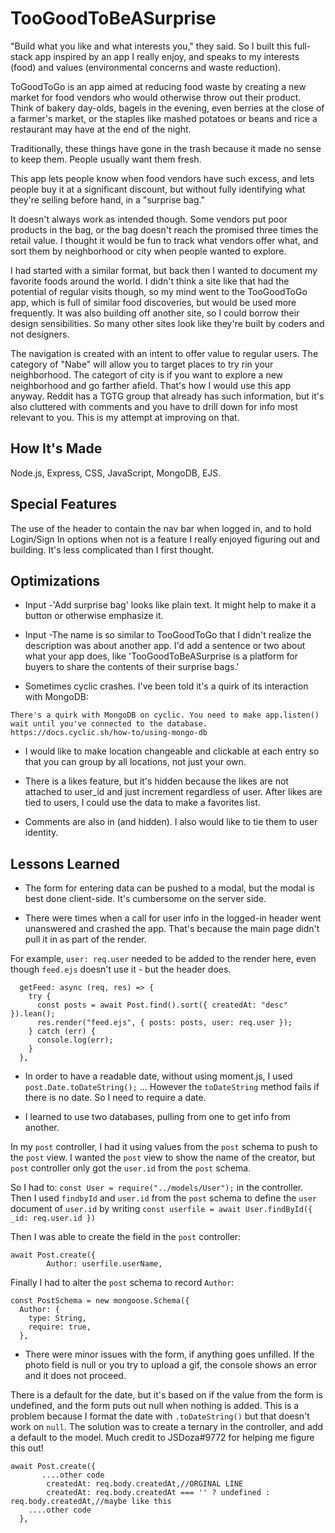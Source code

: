 # TooGoodToBeASurprise
"Build what you like and what interests you," they said. So I built this full-stack app inspired by an app I really enjoy, and speaks to my interests (food) and values (environmental concerns and waste reduction).

ToGoodToGo is an app aimed at reducing food waste by creating a new market for food vendors who would otherwise throw out their product. Think of bakery day-olds, bagels in the evening, even berries at the close of a farmer's market, or the staples like mashed potatoes or beans and rice a restaurant may have at the end of the night. 

Traditionally, these things have gone in the trash because it made no sense to keep them. People usually want them fresh. 

This app lets people know when food vendors have such excess, and lets people buy it at a significant discount, but without fully identifying what they're selling before hand, in a "surprise bag."

It doesn't always work as intended though. Some vendors put poor products in the bag, or the bag doesn't reach the promised three times the retail value. I thought it would be fun to track what vendors offer what, and sort them by neighborhood or city when people wanted to explore.

I had started with a similar format, but back then I wanted to document my favorite foods around the world. I didn't think a site like that had the potential of regular visits though, so my mind went to the TooGoodToGo app, which is full of similar food discoveries, but would be used more frequently. It was also building off another site, so I could borrow their design sensibilities. So many other sites look like they're built by coders and not designers.

The navigation is created with an intent to offer value to regular users. The category of "Nabe" will allow you to target places to try rin your neighborhood. The categort of city is if you want to explore a new neighborhood and go farther afield. That's how I would use this app anyway. Reddit has a TGTG group that already has such information, but it's also cluttered with comments and you have to drill down for info most relevant to you. This is my attempt at improving on that.

## How It's Made
Node.js, Express, CSS, JavaScript, MongoDB, EJS.

## Special Features

The use of the header to contain the nav bar when logged in, and to hold Login/Sign In options when not is a feature I really enjoyed figuring out and building. It's less complicated than I first thought.

## Optimizations

* Input -'Add surprise bag' looks like plain text. It might help to make it a button or otherwise emphasize it.
* Input -The name is so similar to TooGoodToGo that I didn't realize the description was about another app. I'd add a sentence or two about what your app does, like 'TooGoodToBeASurprise is a platform for buyers to share the contents of their surprise bags.'

* Sometimes cyclic crashes. I've been told it's a quirk of its interaction with MongoDB:

```
There's a quirk with MongoDB on cyclic. You need to make app.listen() wait until you've connected to the database. https://docs.cyclic.sh/how-to/using-mongo-db
```

* I would like to make location changeable and clickable at each entry so that you can group by all locations, not just your own.

* There is a likes feature, but it's hidden because the likes are not attached to user_id and just increment regardless of user. After likes are tied to users, I could use the data to make a favorites list.

* Comments are also in (and hidden). I also would like to tie them to user identity.


## Lessons Learned

* The form for entering data can be pushed to a modal, but the modal is best done client-side. It's cumbersome on the server side. 

* There were times when a call for user info in the logged-in header went unanswered and crashed the app. That's because the main page didn't pull it in as part of the render.

For example, `user: req.user` needed to be added to the render here, even though `feed.ejs` doesn't use it - but the header does.

```
  getFeed: async (req, res) => {
    try {
      const posts = await Post.find().sort({ createdAt: "desc" }).lean();
      res.render("feed.ejs", { posts: posts, user: req.user });
    } catch (err) {
      console.log(err);
    }
  },
  ```

* In order to have a readable date, without using moment.js, I used `post.Date.toDateString();` ... However the `toDateString` method fails if there is no date. So I need to require a date.

* I learned to use two databases, pulling from one to get info from another.

In my `post` controller, I had it using values from the `post` schema to push to the `post` view. I wanted the `post` view to show the name of the creator, but `post` controller only got the `user.id` from the `post` schema.

So I had to: `const User = require("../models/User");` in the controller.
Then I used `findbyId` and `user.id` from the `post` schema to define the `user` document of `user.id` by writing `const userfile = await User.findById({ _id: req.user.id })`

Then I was able to create the field in the `post` controller:
```
await Post.create({
        Author: userfile.userName,
```

Finally I had to alter the `post` schema to record `Author`:

```
const PostSchema = new mongoose.Schema({
  Author: {
    type: String,
    require: true,
  },
```
* There were minor issues with the form, if anything goes unfilled. If the photo field is null or you try to upload a gif, the console shows an error and it does not proceed.

There is a default for the date, but it's based on if the value from the form is undefined, and the form puts out null when nothing is added. This is a problem because I format the date with `.toDateString()` but that doesn't work on `null`. The solution was to create a ternary in the controller, and add a default to the model. Much credit to JSDoza#9772 for helping me figure this out!

```
await Post.create({
       ....other code
        createdAt: req.body.createdAt,//ORGINAL LINE
        createdAt: req.body.createdAt === '' ? undefined :  req.body.createdAt,//maybe like this
    ....other code
  },
```